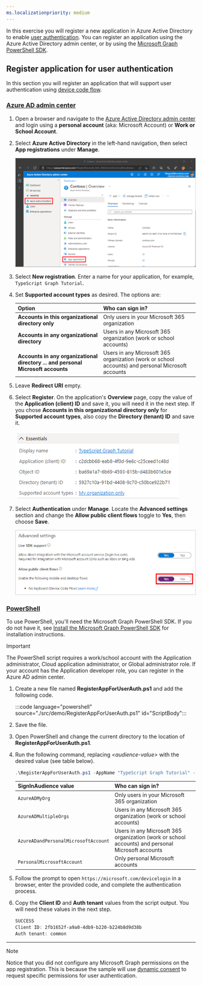 ```yaml
---
ms.localizationpriority: medium
---
```


<!-- markdownlint-disable MD041 -->

In this exercise you will register a new application in Azure Active Directory to enable [user authentication](/graph/auth-v2-user). You can register an application using the Azure Active Directory admin center, or by using the [Microsoft Graph PowerShell SDK](/graph/powershell/get-started).

## Register application for user authentication

In this section you will register an application that will support user authentication using [device code flow](/azure/active-directory/develop/v2-oauth2-device-code).

### [Azure AD admin center](#tab/aad)

1. Open a browser and navigate to the [Azure Active Directory admin center](https://aad.portal.azure.com) and login using a **personal account** (aka: Microsoft Account) or **Work or School Account**.

1. Select **Azure Active Directory** in the left-hand navigation, then select **App registrations** under **Manage**.

    ![A screenshot of the App registrations ](../../images/aad-portal-app-registrations.png)

1. Select **New registration**. Enter a name for your application, for example, `TypeScript Graph Tutorial`.

1. Set **Supported account types** as desired. The options are:

    | Option | Who can sign in? |
    |--------|------------------|
    | **Accounts in this organizational directory only** | Only users in your Microsoft 365 organization |
    | **Accounts in any organizational directory** | Users in any Microsoft 365 organization (work or school accounts) |
    | **Accounts in any organizational directory ... and personal Microsoft accounts** | Users in any Microsoft 365 organization (work or school accounts) and personal Microsoft accounts |

1. Leave **Redirect URI** empty.

1. Select **Register**. On the application's **Overview** page, copy the value of the **Application (client) ID** and save it, you will need it in the next step. If you chose **Accounts in this organizational directory only** for **Supported account types**, also copy the **Directory (tenant) ID** and save it.

    ![A screenshot of the application ID of the new app registration](../../images/typescript/aad-application-id.png)

1. Select **Authentication** under **Manage**. Locate the **Advanced settings** section and change the **Allow public client flows** toggle to **Yes**, then choose **Save**.

    ![A screenshot of the Allow public client flows toggle](../../images/aad-default-client-type.png)

### [PowerShell](#tab/powershell)

To use PowerShell, you'll need the Microsoft Graph PowerShell SDK. If you do not have it, see [Install the Microsoft Graph PowerShell SDK](/graph/powershell/installation) for installation instructions.

> [!IMPORTANT]
> The PowerShell script requires a work/school account with the Application administrator, Cloud application administrator, or Global administrator role. If your account has the Application developer role, you can register in the Azure AD admin center.

1. Create a new file named **RegisterAppForUserAuth.ps1** and add the following code.

    :::code language="powershell" source="./src/demo/RegisterAppForUserAuth.ps1" id="ScriptBody":::

1. Save the file.

1. Open PowerShell and change the current directory to the location of **RegisterAppForUserAuth.ps1**.

1. Run the following command, replacing *&lt;audience-value&gt;* with the desired value (see table below).

    ```powershell
    .\RegisterAppForUserAuth.ps1 -AppName "TypeScript Graph Tutorial" -SignInAudience <audience-value>
    ```

    | SignInAudience value | Who can sign in? |
    |----------------------|------------------|
    | `AzureADMyOrg` | Only users in your Microsoft 365 organization |
    | `AzureADMultipleOrgs` | Users in any Microsoft 365 organization (work or school accounts) |
    | `AzureADandPersonalMicrosoftAccount` | Users in any Microsoft 365 organization (work or school accounts) and personal Microsoft accounts |
    | `PersonalMicrosoftAccount` | Only personal Microsoft accounts |

1. Follow the prompt to open `https://microsoft.com/devicelogin` in a browser, enter the provided code, and complete the authentication process.

1. Copy the **Client ID** and **Auth tenant** values from the script output. You will need these values in the next step.

    ```powershell
    SUCCESS
    Client ID: 2fb1652f-a9a0-4db9-b220-b224b8d9d38b
    Auth tenant: common
    ```

---

> [!NOTE]
> Notice that you did not configure any Microsoft Graph permissions on the app registration. This is because the sample will use [dynamic consent](/azure/active-directory/develop/v2-permissions-and-consent#incremental-and-dynamic-user-consent) to request specific permissions for user authentication.

